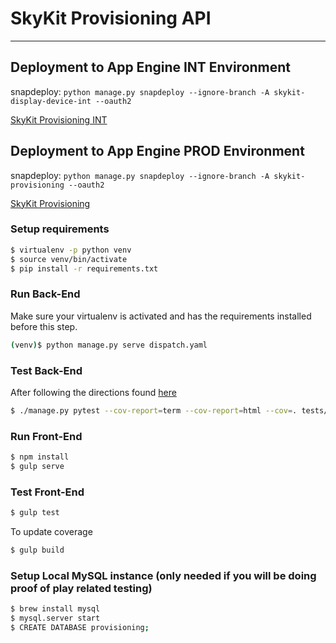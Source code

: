# SkyKit Provisioning API #
___________________________________________________________________________________________________

## Deployment to App Engine INT Environment ##

snapdeploy: `python manage.py snapdeploy --ignore-branch -A skykit-display-device-int --oauth2`

[SkyKit Provisioning INT](https://skykit-display-device-int.appspot.com/#)

## Deployment to App Engine PROD Environment ##

snapdeploy: `python manage.py snapdeploy --ignore-branch -A skykit-provisioning --oauth2`

[SkyKit Provisioning](https://skykit-provisioning.appspot.com/#)

### Setup requirements

```sh
$ virtualenv -p python venv
$ source venv/bin/activate
$ pip install -r requirements.txt
```


### Run Back-End
Make sure your virtualenv is activated and has the requirements installed before this step.
```sh
(venv)$ python manage.py serve dispatch.yaml
```

### Test Back-End
After following the directions found <a href="https://sites.google.com/a/dev.agosto.com/skykit/tenant-provisioning/testing">here</a>
```sh
$ ./manage.py pytest --cov-report=term --cov-report=html --cov=. tests/
```
### Run Front-End

```sh
$ npm install
$ gulp serve
```

### Test Front-End

```sh
$ gulp test
```

To update coverage
```sh
$ gulp build
```

### Setup Local MySQL instance (only needed if you will be doing proof of play related testing)

```sh
$ brew install mysql
$ mysql.server start
$ CREATE DATABASE provisioning;
```
